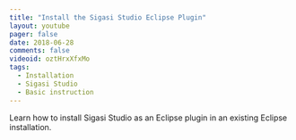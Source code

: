 ```yaml
---
title: "Install the Sigasi Studio Eclipse Plugin"
layout: youtube
pager: false
date: 2018-06-28
comments: false
videoid: oztHrxXfxMo
tags:
  - Installation
  - Sigasi Studio
  - Basic instruction
---
```

Learn how to install Sigasi Studio as an Eclipse plugin in an existing Eclipse installation.
